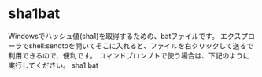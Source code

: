 # sha1bat
Windowsでハッシュ値(sha1)を取得するための、batファイルです。
エクスプローラでshell:sendtoを開いてそこに入れると、ファイルを右クリックして送るで利用できるので、便利です。
コマンドプロンプトで使う場合は、下記のように実行してください。
sha1.bat <filename>
